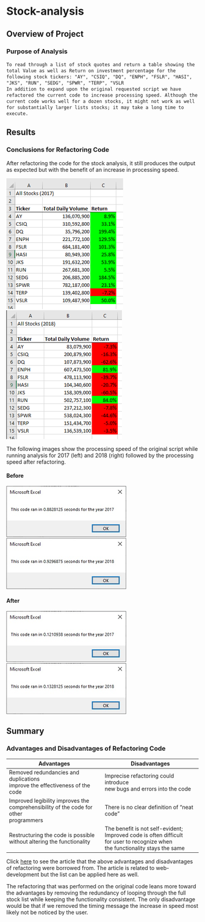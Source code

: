 # Stock-analysis

## Overview of Project

### Purpose of Analysis
    To read through a list of stock quotes and return a table showing the total Value as well as Return on investment percentage for the following stock tickers: "AY", "CSIQ", "DQ", "ENPH", "FSLR", "HASI", "JKS", "RUN", "SEDG", "SPWR", "TERP", "VSLR
    In addition to expand upon the original requested script we have refactored the current code to increase processing speed. Although the current code works well for a dozen stocks, it might not work as well for substantially larger lists stocks; it may take a long time to execute.

## Results

### Conclusions for Refactoring Code
After refactoring the code for the stock analysis, it still produces the output as expected but with the benefit of an increase in processing speed.

![image_name](/resources/Final_analysis_2017.png) ![image_name](/resources/Final_analysis_2018.png)

The following images show the processing speed of the original script while running analysis for 2017 (left) and 2018 (right) followed by the processing speed after refactoring.

#### Before
![image_name](resources/VBA_Challenge_2017_Org_Code.png) ![image_name](resources/VBA_Challenge_2018_Org_Code.png)

#### After
![image_name](resources/VBA_Challenge_2017.png) ![image_name](resources/VBA_Challenge_2018.png)

## Summary
### Advantages and Disadvantages of Refactoring Code

|Advantages|Disadvantages|
| --- | --- |
|Removed redundancies and duplications<br>improve the effectiveness of the code|Imprecise refactoring could introduce<br>new bugs and errors into the code<br>|
|Improved legibility improves the<br>comprehensibility of the code for other<br>programmers|There is no clear definition of “neat code”<br>|
|Restructuring the code is possible<br>without altering the functionality|The benefit is not self-evident;<br>Improved code is often difficult<br>for user to recognize when<br>the functionality stays the same|

Click [here](https://www.ionos.com/digitalguide/websites/web-development/what-is-refactoring/) to see the article that the above advantages and disadvantages of refactoring were borrowed from. The article is related to web-development but the list can be applied here as well.

The refactoring that was performed on the original code leans more toward the advantages by removing the redundancy of looping through the full stock list while keeping the functionality consistent.  The only disadvantage would be that if we removed the timing message the increase in speed most likely not be noticed by the user.







